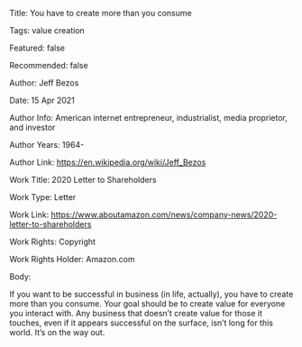 Title:  You have to create more than you consume

Tags:   value creation

Featured: false

Recommended: false

Author: Jeff Bezos   

Date:   15 Apr 2021

Author Info: American internet entrepreneur, industrialist, media proprietor, and investor

Author Years: 1964-

Author Link: https://en.wikipedia.org/wiki/Jeff_Bezos

Work Title: 2020 Letter to Shareholders

Work Type: Letter

Work Link: https://www.aboutamazon.com/news/company-news/2020-letter-to-shareholders

Work Rights: Copyright

Work Rights Holder: Amazon.com

Body: 

If you want to be successful in business (in life, actually), you have to create more than you consume. Your goal should be to create value for everyone you interact with. Any business that doesn’t create value for those it touches, even if it appears successful on the surface, isn’t long for this world. It’s on the way out.

